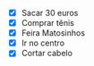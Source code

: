 

- [X] Sacar 30 euros
- [X] Comprar tênis 
- [X] Feira Matosinhos 
- [X] Ir no centro 
- [X] Cortar cabelo 